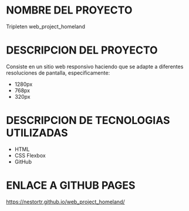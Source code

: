 # NOMBRE DEL PROYECTO

Tripleten web_project_homeland

# DESCRIPCION DEL PROYECTO

Consiste en un sitio web responsivo haciendo que se adapte a diferentes resoluciones de pantalla, especificamente:

- 1280px
- 768px
- 320px

# DESCRIPCION DE TECNOLOGIAS UTILIZADAS

- HTML
- CSS Flexbox
- GitHub

# ENLACE A GITHUB PAGES

https://nestortr.github.io/web_project_homeland/
